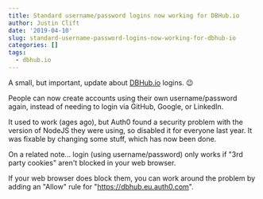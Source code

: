 ```yaml
---
title: Standard username/password logins now working for DBHub.io
author: Justin Clift
date: '2019-04-10'
slug: standard-username-password-logins-now-working-for-dbhub-io
categories: []
tags:
  - dbhub.io
---
```


A small, but important, update about [DBHub.io](https://dbhub.io) logins. :wink:

People can now create accounts using their own username/password again, instead of needing  to login via GitHub, Google, or LinkedIn.

It used to work (ages ago), but Auth0 found a security problem with the version of NodeJS they were using, so disabled it for everyone last year.  It was fixable by changing some stuff, which has now been done.

On a related note... login (using username/password) only works if "3rd party cookies" aren't blocked in your web browser.

If your web browser does block them, you can work around the problem by adding an "Allow" rule for "https://dbhub.eu.auth0.com".